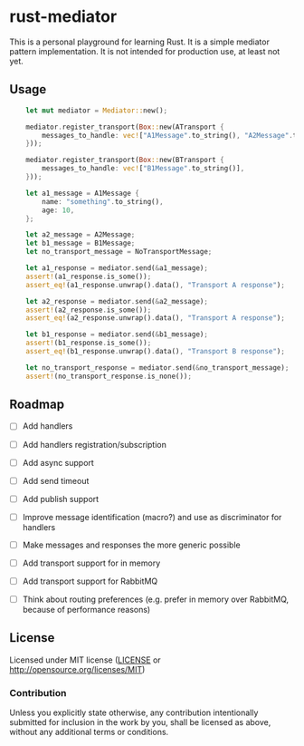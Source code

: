 # rust-mediator

This is a personal playground for learning Rust. 
It is a simple mediator pattern implementation. 
It is not intended for production use, at least not yet.

## Usage

```rust
    let mut mediator = Mediator::new();

    mediator.register_transport(Box::new(ATransport {
        messages_to_handle: vec!["A1Message".to_string(), "A2Message".to_string()],
    }));

    mediator.register_transport(Box::new(BTransport {
        messages_to_handle: vec!["B1Message".to_string()],
    }));

    let a1_message = A1Message {
        name: "something".to_string(),
        age: 10,
    };

    let a2_message = A2Message;
    let b1_message = B1Message;
    let no_transport_message = NoTransportMessage;

    let a1_response = mediator.send(&a1_message);
    assert!(a1_response.is_some());
    assert_eq!(a1_response.unwrap().data(), "Transport A response");

    let a2_response = mediator.send(&a2_message);
    assert!(a2_response.is_some());
    assert_eq!(a2_response.unwrap().data(), "Transport A response");

    let b1_response = mediator.send(&b1_message);
    assert!(b1_response.is_some());
    assert_eq!(b1_response.unwrap().data(), "Transport B response");

    let no_transport_response = mediator.send(&no_transport_message);
    assert!(no_transport_response.is_none());
```	


## Roadmap

- [ ] Add handlers
- [ ] Add handlers registration/subscription
- [ ] Add async support
- [ ] Add send timeout
- [ ] Add publish support
- [ ] Improve message identification (macro?) and use as discriminator for handlers
- [ ] Make messages and responses the more generic possible
- [ ] Add transport support for in memory
- [ ] Add transport support for RabbitMQ
- [ ] Think about routing preferences (e.g. prefer in memory over RabbitMQ, because of performance reasons)



## License

Licensed under MIT license ([LICENSE](LICENSE) or http://opensource.org/licenses/MIT)

### Contribution

Unless you explicitly state otherwise, any contribution intentionally submitted for inclusion in the work by you, shall be licensed as above, without any additional terms or conditions.







